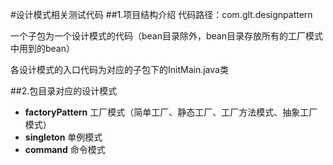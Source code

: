 #设计模式相关测试代码
##1.项目结构介绍
代码路径：com.glt.designpattern

一个子包为一个设计模式的代码（bean目录除外，bean目录存放所有的工厂模式中用到的bean）

各设计模式的入口代码为对应的子包下的InitMain.java类

##2.包目录对应的设计模式
- **factoryPattern**
工厂模式（简单工厂、静态工厂、工厂方法模式、抽象工厂模式）
- **singleton** 
单例模式
- **command**
命令模式
